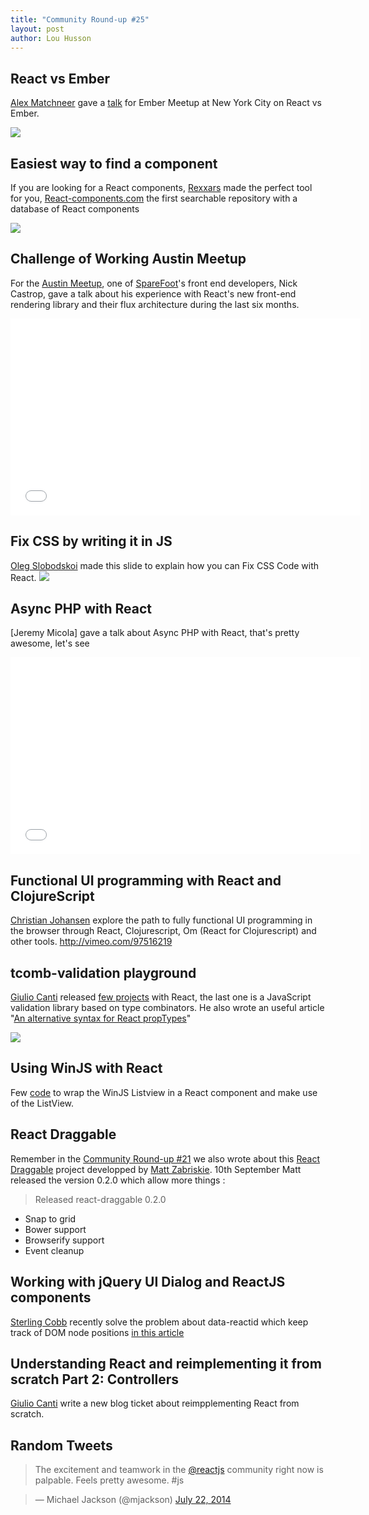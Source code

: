 ```yaml
---
title: "Community Round-up #25"
layout: post
author: Lou Husson
---
```


## React vs Ember

[Alex Matchneer](https://github.com/machty) gave a [talk](https://docs.google.com/presentation/d/1afMLTCpRxhJpurQ97VBHCZkLbR1TEsRnd3yyxuSQ5YY/edit#slide=id.p) for Ember Meetup at New York City on React vs Ember. 

[![](http://puu.sh/bBzds/58145ab9e6.jpg)](https://docs.google.com/presentation/d/1afMLTCpRxhJpurQ97VBHCZkLbR1TEsRnd3yyxuSQ5YY/edit#slide=id.p)

## Easiest way to find a component

If you are looking for a React components, [Rexxars](https://github.com/rexxars) made the perfect tool for you, [React-components.com](http://react-components.com/) the first searchable repository with a database of React components

[![](http://puu.sh/bByWv/6642bd6f77.png)](http://react-components.com)

## Challenge of Working Austin Meetup
For the [Austin Meetup](http://www.meetup.com/javascript-austin/events/216130522/), one of [SpareFoot](http://www.sparefoot.com/)'s front end developers, Nick Castrop, gave a talk about his experience with React's new front-end rendering library and their flux architecture during the last six months. 
<iframe width="560" height="315" src="//www.youtube.com/embed/4ql09WYi0xI" frameborder="0" allowfullscreen></iframe>

## Fix CSS by writing it in JS

[Oleg Slobodskoi](https://github.com/kof/jss) made this slide to explain how you can Fix CSS Code with React.
[![](http://puu.sh/d7Xy2/fb61f1ba93.jpg)](http://slides.com/kof/jss#/1)

## Async PHP with React
[Jeremy Micola] gave a talk about Async PHP with React, that's pretty awesome, let's see
<iframe width="560" height="315" src="//www.youtube.com/embed/GUErNRxv8oE" frameborder="0" allowfullscreen></iframe>

## Functional UI programming with React and ClojureScript

[Christian Johansen](https://github.com/cjohansen) explore the path to fully functional UI programming in the browser through React, Clojurescript, Om (React for Clojurescript) and other tools.
http://vimeo.com/97516219


## tcomb-validation playground

[Giulio Canti](https://gcanti.github.io/about.html) released [few projects](https://gcanti.github.io/) with React, the last one is a JavaScript validation library based on type combinators.
He also wrote an useful article "[An alternative syntax for React propTypes](http://gcanti.github.io/2014/09/10/an-alternative-syntax-for-react-prop-types.html)"

[![](http://puu.sh/bBzIk/d05cded0e0.png)](https://gcanti.github.io/resources/tcomb-validation/playground/playground.html)


## Using WinJS with React

Few [code](https://github.com/winjs/winjs/wiki/Using-WinJS-with-React) to wrap the WinJS Listview in a React component and make use of the ListView.


## React Draggable

Remember in the [Community Round-up #21](http://facebook.github.io/react/blog/2014/08/03/community-roundup-21.html) we also wrote about this [React Draggable](https://github.com/mzabriskie/react-draggable) project developped by [Matt Zabriskie](https://github.com/mzabriskie).
10th September Matt released the version 0.2.0 which allow more things :

> Released react-draggable 0.2.0
> 
- Snap to grid
- Bower support
- Browserify support
- Event cleanup


## Working with jQuery UI Dialog and ReactJS components

[Sterling Cobb](https://github.com/fourcolors) recently solve the problem about data-reactid which keep track of DOM node positions [in this article](http://sterling.ghost.io/working-with-jqueryui-and-reactjs-components)

## Understanding React and reimplementing it from scratch Part 2: Controllers

[Giulio Canti](https://gcanti.github.io/2014/11/24/understanding-react-and-reimplementing-it-from-scratch-part-2.html) write a new blog ticket about reimpplementing React from scratch.


## Random Tweets

<blockquote class="twitter-tweet" lang="en"><p>The excitement and teamwork in the  <a href="https://twitter.com/reactjs">@reactjs</a> community right now is palpable. Feels pretty awesome. #js</blockquote>
<blockquote class="twitter-tweet" lang="en">&mdash; Michael Jackson (@mjackson) <a href="https://twitter.com/mjackson/status/503945532042010624">July 22, 2014</a></blockquote>

